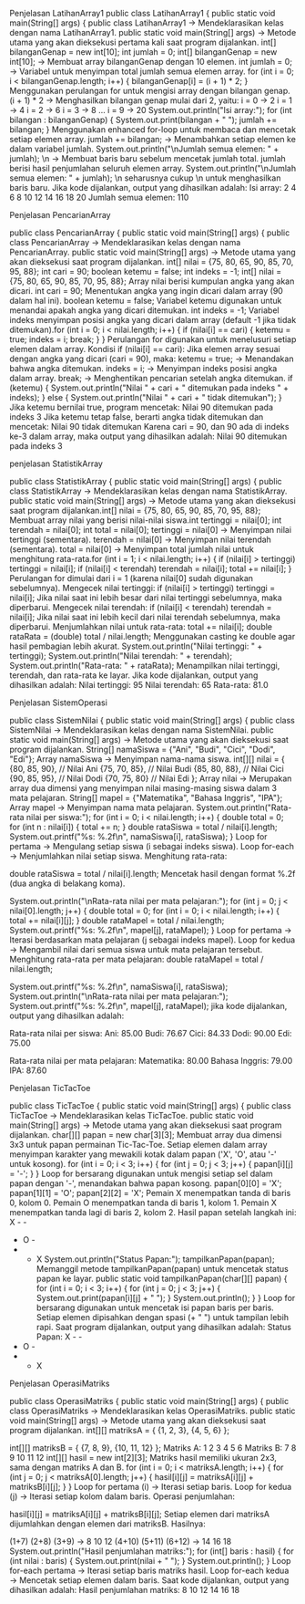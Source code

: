 Penjelasan LatihanArray1
public class LatihanArray1 {
    public static void main(String[] args) {
public class LatihanArray1 → Mendeklarasikan kelas dengan nama LatihanArray1.
public static void main(String[] args) → Metode utama yang akan dieksekusi pertama kali saat program dijalankan.
int[] bilanganGenap = new int[10];
int jumlah = 0;
int[] bilanganGenap = new int[10]; → Membuat array bilanganGenap dengan 10 elemen.
int jumlah = 0; → Variabel untuk menyimpan total jumlah semua elemen array.
for (int i = 0; i < bilanganGenap.length; i++) {
    bilanganGenap[i] = (i + 1) * 2;
}
Menggunakan perulangan for untuk mengisi array dengan bilangan genap.
(i + 1) * 2 → Menghasilkan bilangan genap mulai dari 2, yaitu:
i = 0 → 2
i = 1 → 4
i = 2 → 6
i = 3 → 8
...
i = 9 → 20
System.out.println("Isi array:");
for (int bilangan : bilanganGenap) {
    System.out.print(bilangan + " ");
    jumlah += bilangan;
}
Menggunakan enhanced for-loop untuk membaca dan mencetak setiap elemen array.
jumlah += bilangan; → Menambahkan setiap elemen ke dalam variabel jumlah.
System.out.println("\nJumlah semua elemen: " + jumlah);
\n → Membuat baris baru sebelum mencetak jumlah total.
jumlah berisi hasil penjumlahan seluruh elemen array.
System.out.println("\\nJumlah semua elemen: " + jumlah);
\\n seharusnya cukup \n untuk menghasilkan baris baru.
Jika kode dijalankan, output yang dihasilkan adalah:
Isi array:
2 4 6 8 10 12 14 16 18 20 
Jumlah semua elemen: 110



Penjelasan PencarianArray

public class PencarianArray {
    public static void main(String[] args) {
public class PencarianArray → Mendeklarasikan kelas dengan nama PencarianArray.
public static void main(String[] args) → Metode utama yang akan dieksekusi saat program dijalankan.
int[] nilai = {75, 80, 65, 90, 85, 70, 95, 88};
int cari = 90;
boolean ketemu = false;
int indeks = -1;
int[] nilai = {75, 80, 65, 90, 85, 70, 95, 88};
Array nilai berisi kumpulan angka yang akan dicari.
int cari = 90;
Menentukan angka yang ingin dicari dalam array (90 dalam hal ini).
boolean ketemu = false;
Variabel ketemu digunakan untuk menandai apakah angka yang dicari ditemukan.
int indeks = -1;
Variabel indeks menyimpan posisi angka yang dicari dalam array (default -1 jika tidak ditemukan).for (int i = 0; i < nilai.length; i++) {
    if (nilai[i] == cari) {
        ketemu = true;
        indeks = i;
        break;
    }
}
Perulangan for digunakan untuk menelusuri setiap elemen dalam array.
Kondisi if (nilai[i] == cari):
Jika elemen array sesuai dengan angka yang dicari (cari = 90), maka:
ketemu = true; → Menandakan bahwa angka ditemukan.
indeks = i; → Menyimpan indeks posisi angka dalam array.
break; → Menghentikan pencarian setelah angka ditemukan.
if (ketemu) {
    System.out.println("Nilai " + cari + " ditemukan pada indeks " + indeks);
} else {
    System.out.println("Nilai " + cari + " tidak ditemukan");
}
Jika ketemu bernilai true, program mencetak:
Nilai 90 ditemukan pada indeks 3
Jika ketemu tetap false, berarti angka tidak ditemukan dan mencetak:
Nilai 90 tidak ditemukan
Karena cari = 90, dan 90 ada di indeks ke-3 dalam array, maka output yang dihasilkan adalah:
Nilai 90 ditemukan pada indeks 3


penjelasan StatistikArray

public class StatistikArray {
    public static void main(String[] args) {
public class StatistikArray → Mendeklarasikan kelas dengan nama StatistikArray.
public static void main(String[] args) → Metode utama yang akan dieksekusi saat program dijalankan.int[] nilai = {75, 80, 65, 90, 85, 70, 95, 88};
Membuat array nilai yang berisi nilai-nilai siswa.int tertinggi = nilai[0];
int terendah = nilai[0];
int total = nilai[0];
tertinggi = nilai[0] → Menyimpan nilai tertinggi (sementara).
terendah = nilai[0] → Menyimpan nilai terendah (sementara).
total = nilai[0] → Menyimpan total jumlah nilai untuk menghitung rata-rata.for (int i = 1; i < nilai.length; i++) {
    if (nilai[i] > tertinggi) tertinggi = nilai[i];
    if (nilai[i] < terendah) terendah = nilai[i];
    total += nilai[i];
}
Perulangan for dimulai dari i = 1 (karena nilai[0] sudah digunakan sebelumnya).
Mengecek nilai tertinggi:
if (nilai[i] > tertinggi) tertinggi = nilai[i];
Jika nilai saat ini lebih besar dari nilai tertinggi sebelumnya, maka diperbarui.
Mengecek nilai terendah:
if (nilai[i] < terendah) terendah = nilai[i];
Jika nilai saat ini lebih kecil dari nilai terendah sebelumnya, maka diperbarui.
Menjumlahkan nilai untuk rata-rata:
total += nilai[i];
double rataRata = (double) total / nilai.length;
Menggunakan casting ke double agar hasil pembagian lebih akurat.
System.out.println("Nilai tertinggi: " + tertinggi);
System.out.println("Nilai terendah: " + terendah);
System.out.println("Rata-rata: " + rataRata);
Menampilkan nilai tertinggi, terendah, dan rata-rata ke layar.
Jika kode dijalankan, output yang dihasilkan adalah:
Nilai tertinggi: 95
Nilai terendah: 65
Rata-rata: 81.0


Penjelasan SistemOperasi

public class SistemNilai {
    public static void main(String[] args) {
public class SistemNilai → Mendeklarasikan kelas dengan nama SistemNilai.
public static void main(String[] args) → Metode utama yang akan dieksekusi saat program dijalankan.
String[] namaSiswa = {"Ani", "Budi", "Cici", "Dodi", "Edi"};
Array namaSiswa → Menyimpan nama-nama siswa.
int[][] nilai = {
    {80, 85, 90}, // Nilai Ani
    {75, 70, 85}, // Nilai Budi
    {85, 80, 88}, // Nilai Cici
    {90, 85, 95}, // Nilai Dodi
    {70, 75, 80}  // Nilai Edi
};
Array nilai → Merupakan array dua dimensi yang menyimpan nilai masing-masing siswa dalam 3 mata pelajaran.
String[] mapel = {"Matematika", "Bahasa Inggris", "IPA"};
Array mapel → Menyimpan nama mata pelajaran.
System.out.println("Rata-rata nilai per siswa:");
for (int i = 0; i < nilai.length; i++) {
    double total = 0;
    for (int n : nilai[i]) {
        total += n;
    }
    double rataSiswa = total / nilai[i].length;
    System.out.printf("%s: %.2f\\n", namaSiswa[i], rataSiswa);
}
Loop for pertama → Mengulang setiap siswa (i sebagai indeks siswa).
Loop for-each → Menjumlahkan nilai setiap siswa.
Menghitung rata-rata:


double rataSiswa = total / nilai[i].length;
Mencetak hasil dengan format %.2f (dua angka di belakang koma).


System.out.println("\\nRata-rata nilai per mata pelajaran:");
for (int j = 0; j < nilai[0].length; j++) {
    double total = 0;
    for (int i = 0; i < nilai.length; i++) {
        total += nilai[i][j];
    }
    double rataMapel = total / nilai.length;
    System.out.printf("%s: %.2f\\n", mapel[j], rataMapel);
}
Loop for pertama → Iterasi berdasarkan mata pelajaran (j sebagai indeks mapel).
Loop for kedua → Mengambil nilai dari semua siswa untuk mata pelajaran tersebut.
Menghitung rata-rata per mata pelajaran:
double rataMapel = total / nilai.length;

System.out.printf("%s: %.2f\n", namaSiswa[i], rataSiswa);
System.out.println("\nRata-rata nilai per mata pelajaran:");
System.out.printf("%s: %.2f\n", mapel[j], rataMapel);
jika kode dijalankan, output yang dihasilkan adalah:

Rata-rata nilai per siswa:
Ani: 85.00
Budi: 76.67
Cici: 84.33
Dodi: 90.00
Edi: 75.00

Rata-rata nilai per mata pelajaran:
Matematika: 80.00
Bahasa Inggris: 79.00
IPA: 87.60


Penjelasan TicTacToe

public class TicTacToe {
    public static void main(String[] args) {
public class TicTacToe → Mendeklarasikan kelas TicTacToe.
public static void main(String[] args) → Metode utama yang akan dieksekusi saat program dijalankan.
char[][] papan = new char[3][3];
Membuat array dua dimensi 3x3 untuk papan permainan Tic-Tac-Toe.
Setiap elemen dalam array menyimpan karakter yang mewakili kotak dalam papan ('X', 'O', atau '-' untuk kosong).
for (int i = 0; i < 3; i++) {
    for (int j = 0; j < 3; j++) {
        papan[i][j] = '-';
    }
}
Loop for bersarang digunakan untuk mengisi setiap sel dalam papan dengan '-', menandakan bahwa papan kosong.
papan[0][0] = 'X';
papan[1][1] = 'O';
papan[2][2] = 'X';
Pemain X menempatkan tanda di baris 0, kolom 0.
Pemain O menempatkan tanda di baris 1, kolom 1.
Pemain X menempatkan tanda lagi di baris 2, kolom 2.
Hasil papan setelah langkah ini:
X - -
- O -
- - X
System.out.println("Status Papan:");
tampilkanPapan(papan);
Memanggil metode tampilkanPapan(papan) untuk mencetak status papan ke layar.
public static void tampilkanPapan(char[][] papan) {
    for (int i = 0; i < 3; i++) {
        for (int j = 0; j < 3; j++) {
            System.out.print(papan[i][j] + " ");
        }
        System.out.println();
    }
}
Loop for bersarang digunakan untuk mencetak isi papan baris per baris.
Setiap elemen dipisahkan dengan spasi (+ " ") untuk tampilan lebih rapi.
Saat program dijalankan, output yang dihasilkan adalah:
Status Papan:
X - -
- O -
- - X


Penjelasan OperasiMatriks

public class OperasiMatriks {
    public static void main(String[] args) {
public class OperasiMatriks → Mendeklarasikan kelas OperasiMatriks.
public static void main(String[] args) → Metode utama yang akan dieksekusi saat program dijalankan.
int[][] matriksA = {
    {1, 2, 3},
    {4, 5, 6}
};

int[][] matriksB = {
    {7, 8, 9},
    {10, 11, 12}
};
Matriks A:
1  2  3
4  5  6
Matriks B:
7   8   9
10 11  12
int[][] hasil = new int[2][3];
Matriks hasil memiliki ukuran 2x3, sama dengan matriks A dan B.
for (int i = 0; i < matriksA.length; i++) {
    for (int j = 0; j < matriksA[0].length; j++) {
        hasil[i][j] = matriksA[i][j] + matriksB[i][j];
    }
}
Loop for pertama (i) → Iterasi setiap baris.
Loop for kedua (j) → Iterasi setiap kolom dalam baris.
Operasi penjumlahan:

hasil[i][j] = matriksA[i][j] + matriksB[i][j];
Setiap elemen dari matriksA dijumlahkan dengan elemen dari matriksB.
Hasilnya:

  (1+7)   (2+8)   (3+9)   →   8   10   12
 (4+10)  (5+11)  (6+12)   →  14   16   18
 System.out.println("Hasil penjumlahan matriks:");
for (int[] baris : hasil) {
    for (int nilai : baris) {
        System.out.print(nilai + " ");
    }
    System.out.println();
}
Loop for-each pertama → Iterasi setiap baris matriks hasil.
Loop for-each kedua → Mencetak setiap elemen dalam baris.
Saat kode dijalankan, output yang dihasilkan adalah:
Hasil penjumlahan matriks:
8 10 12
14 16 18